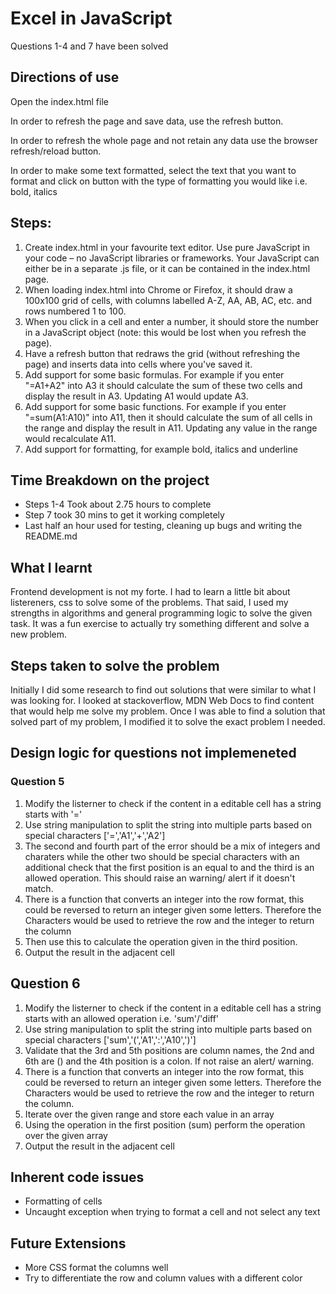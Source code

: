 # Excel in JavaScript

Questions 1-4 and 7 have been solved

## Directions of use

Open the index.html file

In order to refresh the page and save data, use the refresh button.

In order to refresh the whole page and not retain any data use the browser refresh/reload button.

In order to make some text formatted, select the text that you want to format and click on button with the type of formatting you would like i.e. bold, italics

## Steps:
1. Create index.html in your favourite text editor. Use pure JavaScript in your code – no
JavaScript libraries or frameworks. Your JavaScript can either be in a separate .js file, or it
can be contained in the index.html page.
2. When loading index.html into Chrome or Firefox, it should draw a 100x100 grid of cells,
with columns labelled A-Z, AA, AB, AC, etc. and rows numbered 1 to 100.
3. When you click in a cell and enter a number, it should store the number in a JavaScript
object (note: this would be lost when you refresh the page).
4. Have a refresh button that redraws the grid (without refreshing the page) and inserts data
into cells where you've saved it.
5. Add support for some basic formulas. For example if you enter "=A1+A2" into A3 it
should calculate the sum of these two cells and display the result in A3. Updating A1 would
update A3.
6. Add support for some basic functions. For example if you enter "=sum(A1:A10)" into
A11, then it should calculate the sum of all cells in the range and display the result in
A11. Updating any value in the range would recalculate A11.
7. Add support for formatting, for example bold, italics and underline
## Time Breakdown on the project
- Steps 1-4 Took about 2.75 hours to complete
- Step 7 took 30 mins to get it working completely
- Last half an hour used for testing, cleaning up bugs and writing the README.md

## What I learnt
Frontend development is not my forte. I had to learn a little bit about listereners, css to solve some of the problems. That said, I used my strengths in algorithms and general programming logic to solve the given task. It was a fun exercise to actually try something different and solve a new problem. 

## Steps taken to solve the problem
Initially I did some research to find out solutions that were similar to what I was looking for. I looked at stackoverflow, MDN Web Docs to find content that would help me solve my problem. Once I was able to find a solution that solved part of my problem, I modified it to solve the exact problem I needed.


## Design logic for questions not implemeneted

### Question 5
1. Modify the listerner to check if the content in a editable cell has a string starts with '='
2. Use string manipulation to split the string into multiple parts based on special characters ['=','A1','+','A2']
3. The second and fourth part of the error should be a mix of integers and charaters while the other two should be special characters with an additional check that the first position is an equal to and the third is an allowed operation. This should raise an warning/ alert if it doesn't match.
4. There is a function that converts an integer into the row format, this could be reversed to return an integer given some letters. Therefore the Characters would be used to retrieve the row and the integer to return the column
5. Then use this to calculate the operation given in the third position.
6. Output the result in the adjacent cell

## Question 6 
1. Modify the listerner to check if the content in a editable cell has a string starts with an allowed operation i.e. 'sum'/'diff'
2. Use string manipulation to split the string into multiple parts based on special characters ['sum','(','A1',':','A10',')']
3. Validate that the 3rd and 5th positions are column names, the 2nd and 6th are () and the 4th position is a colon. If not raise an alert/ warning.
4. There is a function that converts an integer into the row format, this could be reversed to return an integer given some letters. Therefore the Characters would be used to retrieve the row and the integer to return the column.
5. Iterate over the given range and store each value in an array
6. Using the operation in the first position (sum) perform the operation over the given array
7. Output the result in the adjacent cell

## Inherent code issues
- Formatting of cells
- Uncaught exception when trying to format a cell and not select any text

## Future Extensions
- More CSS format the columns well
- Try to differentiate the row and column values with a different color

